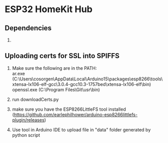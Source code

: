 # ESP32 HomeKit Hub

## Dependencies

1. 

## Uploading certs for SSL into SPIFFS

1. Make sure the following are in the PATH:  
ar.exe (C:\Users\cosorgen\AppData\Local\Arduino15\packages\esp8266\tools\xtensa-lx106-elf-gcc\3.0.4-gcc10.3-1757bed\xtensa-lx106-elf\bin)  
openssl.exe (C:\Program Files\Git\usr\bin)  
  
2. run downloadCerts.py

<!-- 3. make sure you have ESP8266FS tool installed (https://github.com/esp8266/arduino-esp8266fs-plugin/releases) -->

3. make sure you have the ESP8266LittleFS tool installed (https://github.com/earlephilhower/arduino-esp8266littlefs-plugin/releases)  

4. Use tool in Arduino IDE to upload file in "data" folder generated by python script